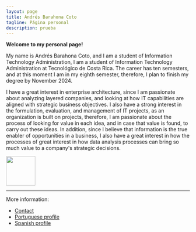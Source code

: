 ```yaml
---
layout: page
title: Andrés Barahona Coto
tagline: Página personal
description: prueba
---
```


**Welcome to my personal page!**

My name is Andrés Barahona Coto, and I am a student of Information Technology Administration, 
I am a student of Information Technology Administration at Tecnológico de Costa Rica. The career has ten semesters, and at this moment 
I am in my eighth semester, therefore, I plan to finish my degree by November 2024.

I have a great interest in enterprise architecture, since I am passionate about analyzing layered companies, 
and looking at how IT capabilities are aligned with strategic business objectives. I also have a strong interest in the formulation, 
evaluation, and management of IT projects, as an organization is built on projects, therefore, I am passionate about the process of 
looking for value in each idea, and in case that value is found, to carry out these ideas. In addition, since I believe that information 
is the true enabler of opportunities in a business, I also have a great interest in how the processes of great interest in how data analysis 
processes can bring so much value to a company's strategic decisions.


<a href="https://www.linkedin.com/in/andr%C3%A9s-barahona-102016a0/"><img src="https://static.vecteezy.com/system/resources/previews/018/910/721/original/linkedin-logo-linkedin-symbol-linkedin-icon-free-free-vector.jpg" width="80" height="80"></a>

---

More information:

- [Contact](pages/contacto.html)
- [Portuguese profile](pages/portugues.html)
- [Spanish profile](pages/index.html)